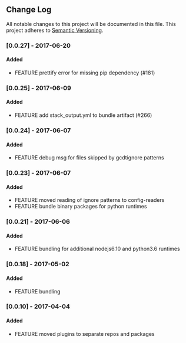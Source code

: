 ## Change Log
All notable changes to this project will be documented in this file.
This project adheres to [Semantic Versioning](http://semver.org/).

### [0.0.27] - 2017-06-20
#### Added
- FEATURE prettify error for missing pip dependency (#181)

### [0.0.25] - 2017-06-09
#### Added
- FEATURE add stack_output.yml to bundle artifact (#266)

### [0.0.24] - 2017-06-07
#### Added
- FEATURE debug msg for files skipped by gcdtignore patterns

### [0.0.23] - 2017-06-07
#### Added
- FEATURE moved reading of ignore patterns to config-readers 
- FEATURE bundle binary packages for python runtimes

### [0.0.21] - 2017-06-06
#### Added
- FEATURE bundling for additional nodejs6.10 and python3.6 runtimes

### [0.0.18] - 2017-05-02
#### Added
- FEATURE bundling

### [0.0.10] - 2017-04-04
#### Added
- FEATURE moved plugins to separate repos and packages

